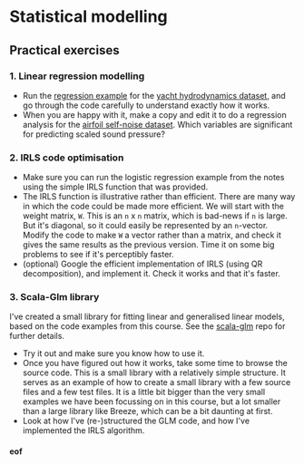 # Statistical modelling

## Practical exercises

### 1. Linear regression modelling

* Run the [regression example](../examples/C6-Regression/) for the [yacht hydrodynamics dataset](http://archive.ics.uci.edu/ml/datasets/Yacht+Hydrodynamics), and go through the code carefully to understand exactly how it works. 
* When you are happy with it, make a copy and edit it to do a regression analysis for the [airfoil self-noise dataset](http://archive.ics.uci.edu/ml/datasets/Airfoil+Self-Noise). Which variables are significant for predicting scaled sound pressure?

### 2. IRLS code optimisation

* Make sure you can run the logistic regression example from the notes using the simple IRLS function that was provided.
* The IRLS function is illustrative rather than efficient. There are many way in which the code could be made more efficient. We will start with the weight matrix, `W`. This is an `n` x `n` matrix, which is bad-news if `n` is large. But it's diagonal, so it could easily be represented by an `n`-vector. Modify the code to make `W` a vector rather than a matrix, and check it gives the same results as the previous version. Time it on some big problems to see if it's perceptibly faster.
* (optional) Google the efficient implementation of IRLS (using QR decomposition), and implement it. Check it works and that it's faster.

### 3. Scala-Glm library

I've created a small library for fitting linear and generalised linear models, based on the code examples from this course. See the [scala-glm](https://github.com/darrenjw/scala-glm) repo for further details.

* Try it out and make sure you know how to use it.
* Once you have figured out how it works, take some time to browse the source code. This is a small library with a relatively simple structure. It serves as an example of how to create a small library with a few source files and a few test files. It is a little bit bigger than the very small examples we have been focussing on in this course, but a lot smaller than a large library like Breeze, which can be a bit daunting at first.
* Look at how I've (re-)structured the GLM code, and how I've implemented the IRLS algorithm.


#### eof


